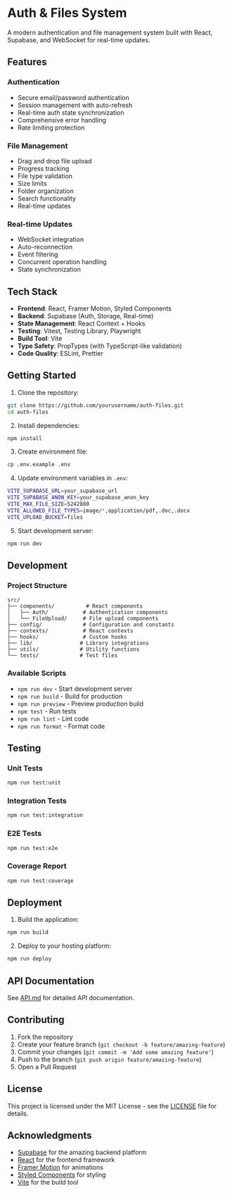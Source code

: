 # Auth & Files System

A modern authentication and file management system built with React, Supabase, and WebSocket for real-time updates.

## Features

### Authentication
- Secure email/password authentication
- Session management with auto-refresh
- Real-time auth state synchronization
- Comprehensive error handling
- Rate limiting protection

### File Management
- Drag and drop file upload
- Progress tracking
- File type validation
- Size limits
- Folder organization
- Search functionality
- Real-time updates

### Real-time Updates
- WebSocket integration
- Auto-reconnection
- Event filtering
- Concurrent operation handling
- State synchronization

## Tech Stack

- **Frontend**: React, Framer Motion, Styled Components
- **Backend**: Supabase (Auth, Storage, Real-time)
- **State Management**: React Context + Hooks
- **Testing**: Vitest, Testing Library, Playwright
- **Build Tool**: Vite
- **Type Safety**: PropTypes (with TypeScript-like validation)
- **Code Quality**: ESLint, Prettier

## Getting Started

1. Clone the repository:
```bash
git clone https://github.com/yourusername/auth-files.git
cd auth-files
```

2. Install dependencies:
```bash
npm install
```

3. Create environment file:
```bash
cp .env.example .env
```

4. Update environment variables in `.env`:
```bash
VITE_SUPABASE_URL=your_supabase_url
VITE_SUPABASE_ANON_KEY=your_supabase_anon_key
VITE_MAX_FILE_SIZE=5242880
VITE_ALLOWED_FILE_TYPES=image/*,application/pdf,.doc,.docx
VITE_UPLOAD_BUCKET=files
```

5. Start development server:
```bash
npm run dev
```

## Development

### Project Structure
```
src/
├── components/          # React components
│   ├── Auth/           # Authentication components
│   └── FileUpload/     # File upload components
├── config/             # Configuration and constants
├── contexts/           # React contexts
├── hooks/              # Custom hooks
├── lib/               # Library integrations
├── utils/             # Utility functions
└── tests/             # Test files
```

### Available Scripts
- `npm run dev` - Start development server
- `npm run build` - Build for production
- `npm run preview` - Preview production build
- `npm test` - Run tests
- `npm run lint` - Lint code
- `npm run format` - Format code

## Testing

### Unit Tests
```bash
npm run test:unit
```

### Integration Tests
```bash
npm run test:integration
```

### E2E Tests
```bash
npm run test:e2e
```

### Coverage Report
```bash
npm run test:coverage
```

## Deployment

1. Build the application:
```bash
npm run build
```

2. Deploy to your hosting platform:
```bash
npm run deploy
```

## API Documentation

See [API.md](API.md) for detailed API documentation.

## Contributing

1. Fork the repository
2. Create your feature branch (`git checkout -b feature/amazing-feature`)
3. Commit your changes (`git commit -m 'Add some amazing feature'`)
4. Push to the branch (`git push origin feature/amazing-feature`)
5. Open a Pull Request

## License

This project is licensed under the MIT License - see the [LICENSE](LICENSE) file for details.

## Acknowledgments

- [Supabase](https://supabase.io/) for the amazing backend platform
- [React](https://reactjs.org/) for the frontend framework
- [Framer Motion](https://www.framer.com/motion/) for animations
- [Styled Components](https://styled-components.com/) for styling
- [Vite](https://vitejs.dev/) for the build tool
